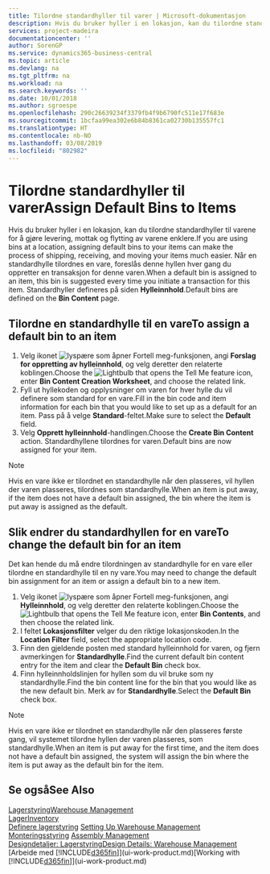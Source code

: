 ```yaml
---
title: Tilordne standardhyller til varer | Microsoft-dokumentasjon
description: Hvis du bruker hyller i en lokasjon, kan du tilordne standardhyller til varene for å gjøre levering, mottak og flytting av varene enklere. Når en standardhylle tilordnes en vare, foreslås denne hyllen hver gang du oppretter en transaksjon for denne varen.
services: project-madeira
documentationcenter: ''
author: SorenGP
ms.service: dynamics365-business-central
ms.topic: article
ms.devlang: na
ms.tgt_pltfrm: na
ms.workload: na
ms.search.keywords: ''
ms.date: 10/01/2018
ms.author: sgroespe
ms.openlocfilehash: 290c26639234f3379fb4f9b6790fc511e17f683e
ms.sourcegitcommit: 1bcfaa99ea302e6b84b8361ca02730b135557fc1
ms.translationtype: HT
ms.contentlocale: nb-NO
ms.lasthandoff: 03/08/2019
ms.locfileid: "802982"
---
```

# <a name="assign-default-bins-to-items"></a><span data-ttu-id="0d08e-104">Tilordne standardhyller til varer</span><span class="sxs-lookup"><span data-stu-id="0d08e-104">Assign Default Bins to Items</span></span>
<span data-ttu-id="0d08e-105">Hvis du bruker hyller i en lokasjon, kan du tilordne standardhyller til varene for å gjøre levering, mottak og flytting av varene enklere.</span><span class="sxs-lookup"><span data-stu-id="0d08e-105">If you are using bins at a location, assigning default bins to your items can make the process of shipping, receiving, and moving your items much easier.</span></span> <span data-ttu-id="0d08e-106">Når en standardhylle tilordnes en vare, foreslås denne hyllen hver gang du oppretter en transaksjon for denne varen.</span><span class="sxs-lookup"><span data-stu-id="0d08e-106">When a default bin is assigned to an item, this bin is suggested every time you initiate a transaction for this item.</span></span> <span data-ttu-id="0d08e-107">Standardhyller defineres på siden **Hylleinnhold**.</span><span class="sxs-lookup"><span data-stu-id="0d08e-107">Default bins are defined on the **Bin Content** page.</span></span>  

## <a name="to-assign-a-default-bin-to-an-item"></a><span data-ttu-id="0d08e-108">Tilordne en standardhylle til en vare</span><span class="sxs-lookup"><span data-stu-id="0d08e-108">To assign a default bin to an item</span></span>
1.  <span data-ttu-id="0d08e-109">Velg ikonet ![lyspære som åpner Fortell meg-funksjonen](media/ui-search/search_small.png "Fortell hva du vil gjøre"), angi **Forslag for oppretting av hylleinnhold**, og velg deretter den relaterte koblingen.</span><span class="sxs-lookup"><span data-stu-id="0d08e-109">Choose the ![Lightbulb that opens the Tell Me feature](media/ui-search/search_small.png "Tell me what you want to do") icon, enter **Bin Content Creation Worksheet**, and choose the related link.</span></span>  
2.  <span data-ttu-id="0d08e-110">Fyll ut hyllekoden og opplysninger om varen for hver hylle du vil definere som standard for en vare.</span><span class="sxs-lookup"><span data-stu-id="0d08e-110">Fill in the bin code and item information for each bin that you would like to set up as a default for an item.</span></span> <span data-ttu-id="0d08e-111">Pass på å velge **Standard**-feltet.</span><span class="sxs-lookup"><span data-stu-id="0d08e-111">Make sure to select the **Default** field.</span></span>  
3.  <span data-ttu-id="0d08e-112">Velg **Opprett hylleinnhold**-handlingen.</span><span class="sxs-lookup"><span data-stu-id="0d08e-112">Choose the **Create Bin Content** action.</span></span> <span data-ttu-id="0d08e-113">Standardhyllene tilordnes for varen.</span><span class="sxs-lookup"><span data-stu-id="0d08e-113">Default bins are now assigned for your item.</span></span>  

> [!NOTE]  
>  <span data-ttu-id="0d08e-114">Hvis en vare ikke er tilordnet en standardhylle når den plasseres, vil hyllen der varen plasseres, tilordnes som standardhylle.</span><span class="sxs-lookup"><span data-stu-id="0d08e-114">When an item is put away, if the item does not have a default bin assigned, the bin where the item is put away is assigned as the default.</span></span>  

## <a name="to-change-the-default-bin-for-an-item"></a><span data-ttu-id="0d08e-115">Slik endrer du standardhyllen for en vare</span><span class="sxs-lookup"><span data-stu-id="0d08e-115">To change the default bin for an item</span></span>  
<span data-ttu-id="0d08e-116">Det kan hende du må endre tilordningen av standardhylle for en vare eller tilordne en standardhylle til en ny vare.</span><span class="sxs-lookup"><span data-stu-id="0d08e-116">You may need to change the default bin assignment for an item or assign a default bin to a new item.</span></span>    
1.  <span data-ttu-id="0d08e-117">Velg ikonet ![lyspære som åpner Fortell meg-funksjonen](media/ui-search/search_small.png "Fortell hva du vil gjøre"), angi **Hylleinnhold**, og velg deretter den relaterte koblingen.</span><span class="sxs-lookup"><span data-stu-id="0d08e-117">Choose the ![Lightbulb that opens the Tell Me feature](media/ui-search/search_small.png "Tell me what you want to do") icon, enter **Bin Contents**, and then choose the related link.</span></span>  
2.  <span data-ttu-id="0d08e-118">I feltet **Lokasjonsfilter** velger du den riktige lokasjonskoden.</span><span class="sxs-lookup"><span data-stu-id="0d08e-118">In the **Location Filter** field, select the appropriate location code.</span></span>  
3.  <span data-ttu-id="0d08e-119">Finn den gjeldende posten med standard hylleinnhold for varen, og fjern avmerkingen for **Standardhylle**.</span><span class="sxs-lookup"><span data-stu-id="0d08e-119">Find the current default bin content entry for the item and clear the **Default Bin** check box.</span></span>  
4.  <span data-ttu-id="0d08e-120">Finn hylleinnholdslinjen for hyllen som du vil bruke som ny standardhylle.</span><span class="sxs-lookup"><span data-stu-id="0d08e-120">Find the bin content line for the bin that you would like as the new default bin.</span></span> <span data-ttu-id="0d08e-121">Merk av for **Standardhylle**.</span><span class="sxs-lookup"><span data-stu-id="0d08e-121">Select the **Default Bin** check box.</span></span>  

> [!NOTE]  
>  <span data-ttu-id="0d08e-122">Hvis en vare ikke er tilordnet en standardhylle når den plasseres første gang, vil systemet tilordne hyllen der varen plasseres, som standardhylle.</span><span class="sxs-lookup"><span data-stu-id="0d08e-122">When an item is put away for the first time, and the item does not have a default bin assigned, the system will assign the bin where the item is put away as the default bin for the item.</span></span>  

## <a name="see-also"></a><span data-ttu-id="0d08e-123">Se også</span><span class="sxs-lookup"><span data-stu-id="0d08e-123">See Also</span></span>  
[<span data-ttu-id="0d08e-124">Lagerstyring</span><span class="sxs-lookup"><span data-stu-id="0d08e-124">Warehouse Management</span></span>](warehouse-manage-warehouse.md)  
[<span data-ttu-id="0d08e-125">Lager</span><span class="sxs-lookup"><span data-stu-id="0d08e-125">Inventory</span></span>](inventory-manage-inventory.md)  
<span data-ttu-id="0d08e-126">[Definere lagerstyring](warehouse-setup-warehouse.md)   </span><span class="sxs-lookup"><span data-stu-id="0d08e-126">[Setting Up Warehouse Management](warehouse-setup-warehouse.md)   </span></span>  
<span data-ttu-id="0d08e-127">[Monteringsstyring](assembly-assemble-items.md)  </span><span class="sxs-lookup"><span data-stu-id="0d08e-127">[Assembly Management](assembly-assemble-items.md)  </span></span>  
[<span data-ttu-id="0d08e-128">Designdetaljer: Lagerstyring</span><span class="sxs-lookup"><span data-stu-id="0d08e-128">Design Details: Warehouse Management</span></span>](design-details-warehouse-management.md)  
<span data-ttu-id="0d08e-129">[Arbeide med [!INCLUDE[d365fin](includes/d365fin_md.md)]](ui-work-product.md)</span><span class="sxs-lookup"><span data-stu-id="0d08e-129">[Working with [!INCLUDE[d365fin](includes/d365fin_md.md)]](ui-work-product.md)</span></span>
